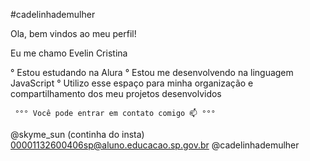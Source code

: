 #cadelinhademulher 

Ola, bem vindos ao meu perfil!

Eu me chamo Evelin Cristina

° Estou estudando na Alura
° Estou me desenvolvendo na linguagem JavaScript
° Utilizo esse espaço para minha organização e compartilhamento dos meu projetos desenvolvidos

     °°° Você pode entrar em contato comigo 📫 °°°

@skyme_sun (continha do insta)
00001132600406sp@aluno.educacao.sp.gov.br
@cadelinhademulher
